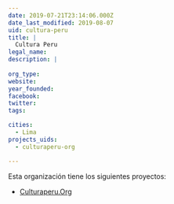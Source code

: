 ```yaml
---
date: 2019-07-21T23:14:06.000Z
date_last_modified: 2019-08-07
uid: cultura-peru
title: |
  Cultura Peru
legal_name: 
description: |
  
org_type: 
website: 
year_founded: 
facebook: 
twitter: 
tags:

cities: 
  - Lima
projects_uids:
  - culturaperu-org

---
```


Esta organización tiene los siguientes proyectos:

- [Culturaperu.Org](/proyectos/culturaperu-org)
